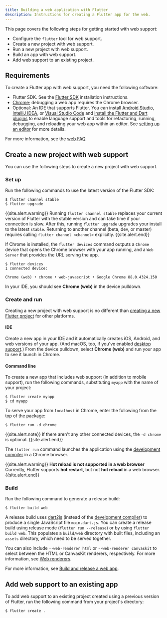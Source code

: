 ```yaml
---
title: Building a web application with Flutter
description: Instructions for creating a Flutter app for the web.
---
```


This page covers the following steps for getting started with web support:

* Configure the `flutter` tool for web support.
* Create a new project with web support.
* Run a new project with web support.
* Build an app with web support.
* Add web support to an existing project.

## Requirements

To create a Flutter app with web support,
you need the following software:

* Flutter SDK. See the
  [Flutter SDK][] installation instructions.
* [Chrome][]; debugging a web app requires
  the Chrome browser.
* Optional: An IDE that supports Flutter.
  You can install [Android Studio][], [IntelliJ IDEA][],
  or [Visual Studio Code][] and
  [install the Flutter and Dart plugins][]
  to enable language support and tools for refactoring,
  running, debugging, and reloading your web app
  within an editor. See [setting up an editor][]
  for more details.

[Android Studio]: https://developer.android.com/studio
[IntelliJ IDEA]: https://www.jetbrains.com/idea/
[Visual Studio Code]: https://code.visualstudio.com/


For more information, see the [web FAQ][].

## Create a new project with web support

You can use the following steps
to create a new project with web support.

### Set up

Run the following commands to use the latest version of the Flutter SDK:

```terminal
$ flutter channel stable
$ flutter upgrade
```

{{site.alert.warning}}
  Running `flutter channel stable` replaces your current version of Flutter
  with the stable version and can take time if your connection is slow.
  After this, running `flutter upgrade` upgrades your install to the latest
 `stable`.  Returning to another channel (beta, dev, or master) requires calling
 `flutter channel <channel>` explicitly.
{{site.alert.end}}

If Chrome is installed,
the `flutter devices` command outputs a `Chrome` device
that opens the Chrome browser with your app running,
and a `Web Server` that provides the URL serving the app.

```terminal
$ flutter devices
1 connected device:

Chrome (web) • chrome • web-javascript • Google Chrome 88.0.4324.150
```

In your IDE, you should see **Chrome (web)** in the device pulldown.

### Create and run

Creating a new project with web support is no different
than [creating a new Flutter project][] for other platforms.

#### IDE

Create a new app in your IDE and it automatically
creates iOS, Android, and web versions of your app.
(And macOS, too, if you've enabled [desktop support][].)
From the device pulldown, select **Chrome (web)**
and run your app to see it launch in Chrome.

#### Command line

To create a new app that includes web support
(in addition to mobile support), run the following commands,
substituting `myapp` with the name of your project:

```terminal
$ flutter create myapp
$ cd myapp
```

To serve your app from `localhost` in Chrome,
enter the following from the top of the package:

```terminal
$ flutter run -d chrome
```
{{site.alert.note}}
  If there aren't any other connected devices,
  the `-d chrome` is optional.
{{site.alert.end}}

The `flutter run` command launches the application using the
[development compiler] in a Chrome browser.

{{site.alert.warning}}
  **Hot reload is not supported in a web browser**
  Currently, Flutter supports **hot restart**,
  but not **hot reload** in a web browser.
{{site.alert.end}}

### Build

Run the following command to generate a release build:

```terminal
$ flutter build web
```

A release build uses [dart2js][]
(instead of the [development compiler][])
to produce a single JavaScript file `main.dart.js`.
You can create a release build using release mode
(`flutter run --release`) or by using `flutter build web`.
This populates a `build/web` directory
with built files, including an `assets` directory,
which need to be served together.

You can also include `--web-renderer html`  or `--web-renderer canvaskit` to
select between the HTML or CanvasKit renderers, respectively. For more
information, see [Web renderers][].

For more information, see
[Build and release a web app][].

## Add web support to an existing app

To add web support to an existing project
created using a previous version of Flutter,
run the following command
from your project's directory:

```terminal
$ flutter create .
```

[Build and release a web app]: {{site.url}}/deployment/web
[creating a new Flutter project]: {{site.url}}/get-started/test-drive
[dart2js]: {{site.dart-site}}/tools/dart2js
[desktop support]: {{site.url}}/desktop
[development compiler]: {{site.dart-site}}/tools/dartdevc
[file an issue]: {{site.repo.flutter}}/issues/new?title=[web]:+%3Cdescribe+issue+here%3E&labels=%E2%98%B8+platform-web&body=Describe+your+issue+and+include+the+command+you%27re+running,+flutter_web%20version,+browser+version
[install the Flutter and Dart plugins]: {{site.url}}/get-started/editor
[setting up an editor]: {{site.url}}/get-started/editor
[web FAQ]: {{site.url}}/development/platform-integration/web
[Chrome]: https://www.google.com/chrome/
[Flutter SDK]: {{site.url}}/get-started/install
[Web renderers]: {{site.url}}/development/tools/web-renderers
